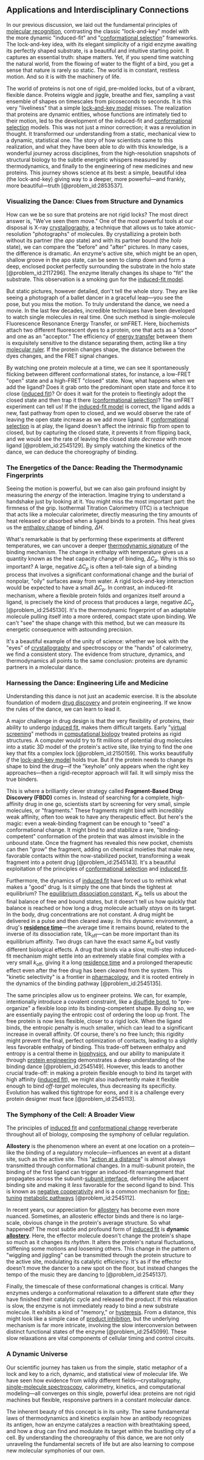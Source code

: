 ## Applications and Interdisciplinary Connections

In our previous discussion, we laid out the fundamental principles of [molecular recognition](@article_id:151476), contrasting the classic "lock-and-key" model with the more dynamic "induced-fit" and "[conformational selection](@article_id:149943)" frameworks. The lock-and-key idea, with its elegant simplicity of a rigid enzyme awaiting its perfectly shaped substrate, is a beautiful and intuitive starting point. It captures an essential truth: shape matters. Yet, if you spend time watching the natural world, from the flowing of water to the flight of a bird, you get a sense that nature is rarely so static. The world is in constant, restless motion. And so it is with the machinery of life.

The world of proteins is not one of rigid, pre-molded locks, but of a vibrant, flexible dance. Proteins wiggle and jiggle, breathe and flex, sampling a vast ensemble of shapes on timescales from picoseconds to seconds. It is this very "liveliness" that a simple [lock-and-key model](@article_id:271332) misses. The realization that proteins are dynamic entities, whose functions are intimately tied to their motion, led to the development of the induced-fit and [conformational selection](@article_id:149943) models. This was not just a minor correction; it was a revolution in thought. It transformed our understanding from a static, mechanical view to a dynamic, statistical one. The story of how scientists came to this realization, and what they have been able to *do* with this knowledge, is a wonderful journey across disciplines, from the high-resolution snapshots of structural biology to the subtle energetic whispers measured by thermodynamics, and finally to the engineering of new medicines and new proteins. This journey shows science at its best: a simple, beautiful idea (the lock-and-key) giving way to a deeper, more powerful—and frankly, more beautiful—truth [@problem_id:2853537].

### Visualizing the Dance: Clues from Structure and Dynamics

How can we be so sure that proteins are not rigid locks? The most direct answer is, "We've seen them move." One of the most powerful tools at our disposal is X-ray [crystallography](@article_id:140162), a technique that allows us to take atomic-resolution "photographs" of molecules. By crystallizing a protein both without its partner (the *apo* state) and with its partner bound (the *holo* state), we can compare the "before" and "after" pictures. In many cases, the difference is dramatic. An enzyme's active site, which might be an open, shallow groove in the apo state, can be seen to clamp down and form a deep, enclosed pocket perfectly surrounding the substrate in the holo state [@problem_id:2117296]. The enzyme literally changes its shape to "fit" the substrate. This observation is a smoking gun for the [induced-fit model](@article_id:269742).

But static pictures, however detailed, don't tell the whole story. They are like seeing a photograph of a ballet dancer in a graceful leap—you see the pose, but you miss the motion. To truly understand the dance, we need a movie. In the last few decades, incredible techniques have been developed to watch single molecules in real time. One such method is single-molecule Fluorescence Resonance Energy Transfer, or smFRET. Here, biochemists attach two different fluorescent dyes to a protein, one that acts as a "donor" and one as an "acceptor." The efficiency of [energy transfer](@article_id:174315) between them is exquisitely sensitive to the distance separating them, acting like a tiny [molecular ruler](@article_id:166212). If the protein changes shape, the distance between the dyes changes, and the FRET signal changes.

By watching one protein molecule at a time, we can see it spontaneously flicking between different conformational states, for instance, a low-FRET "open" state and a high-FRET "closed" state. Now, what happens when we add the ligand? Does it grab onto the predominant open state and force it to close ([induced fit](@article_id:136108))? Or does it wait for the protein to fleetingly adopt the closed state and then trap it there ([conformational selection](@article_id:149943))? The smFRET experiment can tell us! If the [induced-fit model](@article_id:269742) is correct, the ligand adds a new, fast pathway from open to closed, and we would observe the rate of leaving the open state increase as we add more ligand. If [conformational selection](@article_id:149943) is at play, the ligand doesn't affect the intrinsic flip from open to closed, but by capturing the closed state, it prevents it from flipping back, and we would see the rate of leaving the closed state *decrease* with more ligand [@problem_id:2545129]. By simply watching the kinetics of the dance, we can deduce the choreography of binding.

### The Energetics of the Dance: Reading the Thermodynamic Fingerprints

Seeing the motion is powerful, but we can also gain profound insight by measuring the *energy* of the interaction. Imagine trying to understand a handshake just by looking at it. You might miss the most important part: the firmness of the grip. Isothermal Titration Calorimetry (ITC) is a technique that acts like a molecular calorimeter, directly measuring the tiny amounts of heat released or absorbed when a ligand binds to a protein. This heat gives us the [enthalpy change](@article_id:147145) of binding, $\Delta H$.

What's remarkable is that by performing these experiments at different temperatures, we can uncover a deeper [thermodynamic signature](@article_id:184718) of the binding mechanism. The change in enthalpy with temperature gives us a quantity known as the heat capacity change of binding, $\Delta C_p$. Why is this so important? A large, negative $\Delta C_p$ is often a tell-tale sign of a binding process that involves a significant conformational change and the burial of nonpolar, "oily" surfaces away from water. A rigid lock-and-key interaction would be expected to have a small $\Delta C_p$. In contrast, an induced-fit mechanism, where a flexible protein folds and organizes itself around a ligand, is precisely the kind of process that produces a large, negative $\Delta C_p$ [@problem_id:2545130]. It's the thermodynamic fingerprint of an adaptable molecule pulling itself into a more ordered, compact state upon binding. We can't "see" the shape change with this method, but we can measure its energetic consequence with astounding precision.

It's a beautiful example of the unity of science: whether we look with the "eyes" of [crystallography](@article_id:140162) and spectroscopy or the "hands" of calorimetry, we find a consistent story. The evidence from structure, dynamics, and thermodynamics all points to the same conclusion: proteins are dynamic partners in a molecular dance.

### Harnessing the Dance: Engineering Life and Medicine

Understanding this dance is not just an academic exercise. It is the absolute foundation of modern [drug discovery](@article_id:260749) and protein engineering. If we know the rules of the dance, we can learn to lead it.

A major challenge in drug design is that the very flexibility of proteins, their ability to undergo [induced fit](@article_id:136108), makes them difficult targets. Early "[virtual screening](@article_id:171140)" methods in [computational biology](@article_id:146494) treated proteins as rigid structures. A computer would try to fit millions of potential drug molecules into a static 3D model of the protein's active site, like trying to find the one key that fits a complex lock [@problem_id:2150159]. This works beautifully *if* the [lock-and-key model](@article_id:271332) holds true. But if the protein needs to change its shape to bind the drug—if the "keyhole" only appears when the right key approaches—then a rigid-receptor approach will fail. It will simply miss the true binders.

This is where a brilliantly clever strategy called **Fragment-Based Drug Discovery (FBDD)** comes in. Instead of searching for a complete, high-affinity drug in one go, scientists start by screening for very small, simple molecules, or "fragments." These fragments might bind with incredibly weak affinity, often too weak to have any therapeutic effect. But here's the magic: even a weak-binding fragment can be enough to "seed" a conformational change. It might bind to and stabilize a rare, "binding-competent" conformation of the protein that was almost invisible in the unbound state. Once the fragment has revealed this new pocket, chemists can then "grow" the fragment, adding on chemical moieties that make new, favorable contacts within the now-stabilized pocket, transforming a weak fragment into a potent drug [@problem_id:2545143]. It's a beautiful exploitation of the principles of [conformational selection](@article_id:149943) and [induced fit](@article_id:136108).

Furthermore, the dynamics of [induced fit](@article_id:136108) have forced us to rethink what makes a "good" drug. Is it simply the one that binds the tightest at equilibrium? The [equilibrium dissociation constant](@article_id:201535), $K_d$, tells us about the final balance of free and bound states, but it doesn't tell us how quickly that balance is reached or how long a drug molecule actually *stays* on its target. In the body, drug concentrations are not constant. A drug might be delivered in a pulse and then cleared away. In this dynamic environment, a drug's **[residence time](@article_id:177287)**—the average time it remains bound, related to the inverse of its dissociation rate, $1/k_{\text{off}}$—can be more important than its equilibrium affinity. Two drugs can have the exact same $K_d$ but vastly different biological effects. A drug that binds via a slow, multi-step induced-fit mechanism might settle into an extremely stable final complex with a very small $k_{\text{off}}$, giving it a long [residence time](@article_id:177287) and a prolonged therapeutic effect even after the free drug has been cleared from the system. This "kinetic selectivity" is a frontier in [pharmacology](@article_id:141917), and it is rooted entirely in the dynamics of the binding pathway [@problem_id:2545135].

The same principles allow us to engineer proteins. We can, for example, intentionally introduce a covalent constraint, like a [disulfide bond](@article_id:188643), to "pre-organize" a flexible loop into its binding-competent shape. By doing so, we are essentially paying the entropic cost of ordering the loop up front. The free protein is now less flexible, closer to a rigid lock. When the ligand binds, the entropic penalty is much smaller, which can lead to a significant increase in overall affinity. Of course, there's no free lunch; this rigidity might prevent the final, perfect optimization of contacts, leading to a slightly less favorable enthalpy of binding. This trade-off between enthalpy and entropy is a central theme in [biophysics](@article_id:154444), and our ability to manipulate it through [protein engineering](@article_id:149631) demonstrates a deep understanding of the binding dance [@problem_id:2545149]. However, this leads to another crucial trade-off: in making a protein flexible enough to bind its target with high affinity ([induced fit](@article_id:136108)), we might also inadvertently make it flexible enough to bind *off-target* molecules, thus decreasing its specificity. Evolution has walked this tightrope for eons, and it is a challenge every protein designer must face [@problem_id:2545113].

### The Symphony of the Cell: A Broader View

The principles of [induced fit](@article_id:136108) and [conformational change](@article_id:185177) reverberate throughout all of biology, composing the symphony of cellular regulation.

**Allostery** is the phenomenon where an event at one location on a protein—like the binding of a regulatory molecule—influences an event at a distant site, such as the active site. This "[action at a distance](@article_id:269377)" is almost always transmitted through conformational changes. In a multi-subunit protein, the binding of the first ligand can trigger an induced-fit rearrangement that propagates across the subunit-[subunit interface](@article_id:162411), deforming the adjacent binding site and making it *less* favorable for the second ligand to bind. This is known as [negative cooperativity](@article_id:176744) and is a common mechanism for [fine-tuning](@article_id:159416) [metabolic pathways](@article_id:138850) [@problem_id:2545112].

In recent years, our appreciation for [allostery](@article_id:267642) has become even more nuanced. Sometimes, an allosteric effector binds and there is no large-scale, obvious change in the protein's average structure. So what happened? The most subtle and profound form of [induced fit](@article_id:136108) is **dynamic [allostery](@article_id:267642)**. Here, the effector molecule doesn't change the protein's shape so much as it changes its *rhythm*. It alters the protein's natural fluctuations, stiffening some motions and loosening others. This change in the pattern of "wiggling and jiggling" can be transmitted through the protein structure to the active site, modulating its catalytic efficiency. It's as if the effector doesn't move the dancer to a new spot on the floor, but instead changes the tempo of the music they are dancing to [@problem_id:2545137].

Finally, the timescale of these conformational changes is critical. Many enzymes undergo a conformational relaxation to a different state *after* they have finished their catalytic cycle and released the product. If this relaxation is slow, the enzyme is not immediately ready to bind a new substrate molecule. It exhibits a kind of "memory," or [hysteresis](@article_id:268044). From a distance, this might look like a simple case of [product inhibition](@article_id:166471), but the underlying mechanism is far more intricate, involving the slow interconversion between distinct functional states of the enzyme [@problem_id:2545099]. These slow relaxations are vital components of cellular timing and control circuits.

### A Dynamic Universe

Our scientific journey has taken us from the simple, static metaphor of a lock and key to a rich, dynamic, and statistical view of molecular life. We have seen how evidence from wildly different fields—crystallography, [single-molecule spectroscopy](@article_id:168950), calorimetry, kinetics, and computational modeling—all converges on this single, powerful idea: proteins are not rigid machines but flexible, responsive partners in a constant molecular dance.

The inherent beauty of this concept is in its unity. The same fundamental laws of thermodynamics and kinetics explain how an antibody recognizes its antigen, how an enzyme catalyzes a reaction with breathtaking speed, and how a drug can find and modulate its target within the bustling city of a cell. By understanding the choreography of this dance, we are not only unraveling the fundamental secrets of life but are also learning to compose new molecular symphonies of our own.
